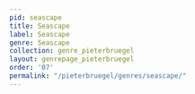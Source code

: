 ```yaml
---
pid: seascape
title: Seascape
label: Seascape
genre: Seascape
collection: genre_pieterbruegel
layout: genrepage_pieterbruegel
order: '07'
permalink: "/pieterbruegel/genres/seascape/"
---
```

